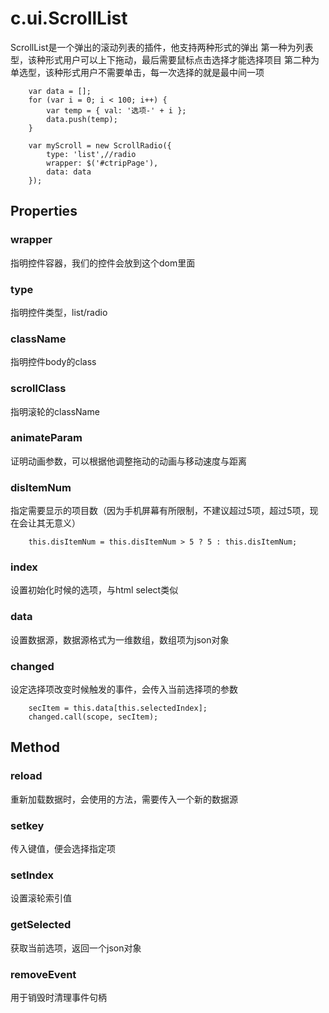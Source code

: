 # c.ui.ScrollList

ScrollList是一个弹出的滚动列表的插件，他支持两种形式的弹出
第一种为列表型，该种形式用户可以上下拖动，最后需要鼠标点击选择才能选择项目
第二种为单选型，该种形式用户不需要单击，每一次选择的就是最中间一项

        var data = [];
        for (var i = 0; i < 100; i++) {
            var temp = { val: '选项-' + i };
            data.push(temp);
        }

        var myScroll = new ScrollRadio({
            type: 'list',//radio
            wrapper: $('#ctripPage'),
            data: data
        });

## Properties
### wrapper
指明控件容器，我们的控件会放到这个dom里面
### type
指明控件类型，list/radio
### className
指明控件body的class
### scrollClass
指明滚轮的className
### animateParam
证明动画参数，可以根据他调整拖动的动画与移动速度与距离
### disItemNum
指定需要显示的项目数（因为手机屏幕有所限制，不建议超过5项，超过5项，现在会让其无意义）

        this.disItemNum = this.disItemNum > 5 ? 5 : this.disItemNum;
### index
设置初始化时候的选项，与html select类似

### data
设置数据源，数据源格式为一维数组，数组项为json对象

### changed
设定选择项改变时候触发的事件，会传入当前选择项的参数

        secItem = this.data[this.selectedIndex];
        changed.call(scope, secItem);

## Method

### reload
重新加载数据时，会使用的方法，需要传入一个新的数据源

### setkey
传入键值，便会选择指定项

### setIndex
设置滚轮索引值

### getSelected
获取当前选项，返回一个json对象

### removeEvent
用于销毁时清理事件句柄

